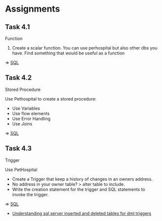 # Assignments
## Task 4.1
Function
1. Create a scalar function. You can use perhospital but also other dbs you have. Find something that would be useful as a function

=> [SQL](./Aufgabe41.sql)

## Task 4.2
Stored Procedure

Use Pethospital to create a stored procedure:
* Use Variables
* Use flow elements
* Use Error Handling
* Use Joins

=> [SQL](./Aufgabe42_storedProcedure.sql)

## Task 4.3
Trigger

Use PetHospital
* Create a Trigger that keep a history of changes in an owners address.
* No address in your owner table? > alter table to include.
* Write the creation statement for the trigger and SQL statements to invoke the trigger.

=> [SQL](./Aufgabe43_trigger.sql)

- [Understanding sql server inserted and deleted tables for dml triggers](https://www.mssqltips.com/sqlservertip/2342/understanding-sql-server-inserted-and-deleted-tables-for-dml-triggers/)